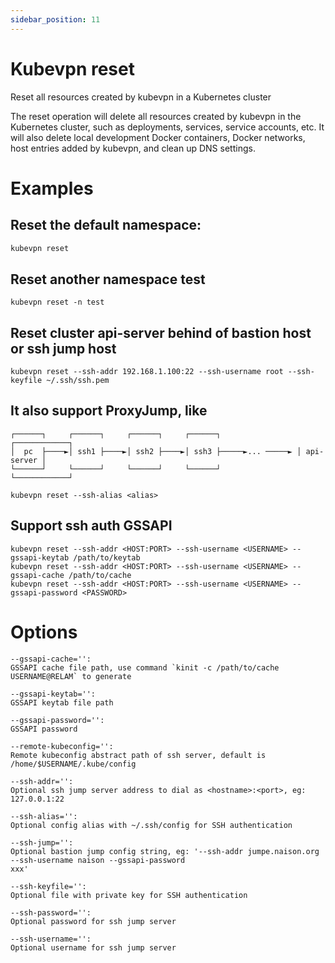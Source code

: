 ```yaml
---
sidebar_position: 11
---
```


# Kubevpn reset

Reset all resources created by kubevpn in a Kubernetes cluster

The reset operation will delete all resources created by kubevpn in the Kubernetes cluster, such as deployments,
services, service accounts, etc. It will also delete local development Docker containers, Docker networks, host entries
added by kubevpn, and clean up DNS settings.

# Examples

## Reset the default namespace:

```bash
kubevpn reset
```

## Reset another namespace test

```shell
kubevpn reset -n test
```

## Reset cluster api-server behind of bastion host or ssh jump host

```shell
kubevpn reset --ssh-addr 192.168.1.100:22 --ssh-username root --ssh-keyfile ~/.ssh/ssh.pem
```

## It also support ProxyJump, like

```text
┌──────┐     ┌──────┐     ┌──────┐     ┌──────┐                 ┌────────────┐
│  pc  ├────►│ ssh1 ├────►│ ssh2 ├────►│ ssh3 ├─────►... ─────► │ api-server │
└──────┘     └──────┘     └──────┘     └──────┘                 └────────────┘
```

```shell
kubevpn reset --ssh-alias <alias>
```

## Support ssh auth GSSAPI

```shell
kubevpn reset --ssh-addr <HOST:PORT> --ssh-username <USERNAME> --gssapi-keytab /path/to/keytab
kubevpn reset --ssh-addr <HOST:PORT> --ssh-username <USERNAME> --gssapi-cache /path/to/cache
kubevpn reset --ssh-addr <HOST:PORT> --ssh-username <USERNAME> --gssapi-password <PASSWORD>
```

# Options

```text
--gssapi-cache='':
GSSAPI cache file path, use command `kinit -c /path/to/cache USERNAME@RELAM` to generate

--gssapi-keytab='':
GSSAPI keytab file path

--gssapi-password='':
GSSAPI password

--remote-kubeconfig='':
Remote kubeconfig abstract path of ssh server, default is /home/$USERNAME/.kube/config

--ssh-addr='':
Optional ssh jump server address to dial as <hostname>:<port>, eg: 127.0.0.1:22

--ssh-alias='':
Optional config alias with ~/.ssh/config for SSH authentication

--ssh-jump='':
Optional bastion jump config string, eg: '--ssh-addr jumpe.naison.org --ssh-username naison --gssapi-password
xxx'

--ssh-keyfile='':
Optional file with private key for SSH authentication

--ssh-password='':
Optional password for ssh jump server

--ssh-username='':
Optional username for ssh jump server
```